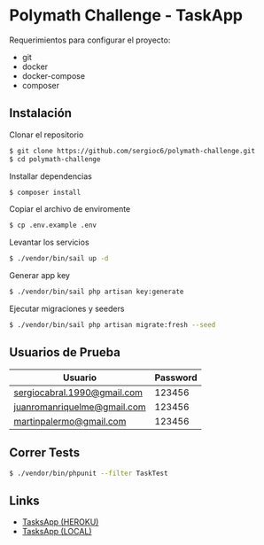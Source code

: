 # Polymath Challenge - TaskApp

Requerimientos para configurar el proyecto:
- git
- docker
- docker-compose
- composer

## Instalación

Clonar el repositorio
```sh
$ git clone https://github.com/sergioc6/polymath-challenge.git
$ cd polymath-challenge
```

Installar dependencias
```sh
$ composer install
```

Copiar el archivo de enviromente
```sh
$ cp .env.example .env
```

Levantar los servicios
```sh
$ ./vendor/bin/sail up -d
```

Generar app key
```sh
$ ./vendor/bin/sail php artisan key:generate
```

Ejecutar migraciones y seeders
```sh
$ ./vendor/bin/sail php artisan migrate:fresh --seed
```

## Usuarios de Prueba

Usuario | Password  
--- | --- 
sergiocabral.1990@gmail.com | 123456 
juanromanriquelme@gmail.com | 123456
martinpalermo@gmail.com | 123456

## Correr Tests
```sh
$ ./vendor/bin/phpunit --filter TaskTest
```

## Links

- [TasksApp (HEROKU)](http://polymath-challenge.herokuapp.com/)
- [TasksApp (LOCAL)](http://localhost/tasks)
